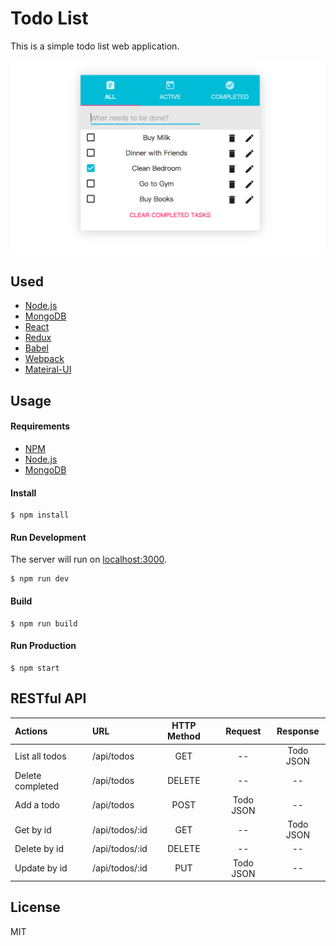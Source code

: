Todo List
========

This is a simple todo list web application.

![screenshot.png](screenshot.png)

Used
--------

-   [Node.js](https://nodejs.org/)
-   [MongoDB](https://www.mongodb.com/)
-   [React](https://facebook.github.io/react/)
-   [Redux](https://redux.js.org/)
-   [Babel](https://babeljs.io/)
-   [Webpack](https://webpack.github.io/)
-   [Mateiral-UI](http://www.material-ui.com/)

Usage
--------

#### Requirements

-   [NPM](https://npmjs.com/)
-   [Node.js](https://nodejs.org/)
-   [MongoDB](https://www.mongodb.com/)


#### Install

```
$ npm install
```

#### Run Development

The server will run on [localhost:3000](localhost:3000).

```
$ npm run dev
```

#### Build

```
$ npm run build
```

#### Run Production

```
$ npm start
```

RESTful API
--------

Actions         |      URL      |HTTP Method |Request   | Response
:---------------|:--------------|:----------:|:--------:|:---------:
List all todos  | /api/todos    | GET        | --       | Todo JSON
Delete completed| /api/todos    | DELETE     | --       | --
Add a todo      | /api/todos    | POST       | Todo JSON| --
Get by id       | /api/todos/:id| GET        | --       | Todo JSON
Delete by id    | /api/todos/:id| DELETE     | --       | --
Update by id    | /api/todos/:id| PUT        | Todo JSON| --

License
--------

MIT
